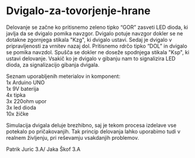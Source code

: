 # Dvigalo-za-tovorjenje-hrane

Delovanje se začne ko pritisnemo zeleno tipko “GOR” zasveti LED dioda, ki javlja da se dvigalo pomika navzgor. Dvigalo potuje navzgor dokler se ne dotakne zgornjega stikala "Kzg", ki dvigalo ustavi. Sedaj je dvigalo v pripravljenosti za vrnitev nazaj dol. Pritisnemo rdrčo tipko “DOL” in dvigalo se pomika navzdol. Spušča se dokler ne doseže spodnjega stikala "Ksp", ki ustavi delovanje. Vsakič ko je dvigalo v gibanju nam to signalizira LED dioda, za signalizacijo gibanja dvigala.

Seznam uporabljenih meterialov in komponent:\
1x Arduino UNO  
1x 9V baterija\
4x tipka\
3x 220ohm upor\
3x led dioda\
10x žičke

Simulacija dvigala deluje brezhibno, saj je tekom procesa izdelave vse potekalo po pričakovanjih. Tak princip delovanja lahko uporabimo tudi v realnem življenju, pri reševamju vsakdanjih problemov.

Patrik Juric 3.A/
Jaka Škof 3.A
